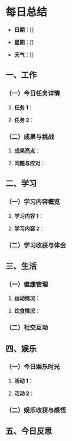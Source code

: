 # 每日总结

- **日期**：[]

- **星期**：[]

- **天气**：[]

## 一、工作

### （一）今日任务详情

1. **任务 1**：

1. **任务 2**：

### （二）成果与挑战

1. **成果亮点**：

1. **问题与应对**：

## 二、学习

### （一）学习内容概览

1. **学习内容 1**：

1. **学习内容 2**：

### （二）学习收获与体会



## 三、生活

### （一）健康管理

1. **运动情况**：

1. **饮食情况**：

### （二）社交互动



## 四、娱乐

### （一）今日娱乐时光

1. **活动 1**：

1. **活动 2**：

### （二）娱乐收获与感悟



## 五、今日反思

